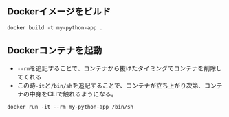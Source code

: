 ## Dockerイメージをビルド
`docker build -t my-python-app . `

## Dockerコンテナを起動
- `--rm`を追記することで、コンテナから抜けたタイミングでコンテナを削除してくれる
- この時`-it`と`/bin/sh`を追記することで、コンテナが立ち上がり次第、コンテナの中身をCLIで触れるようになる。

`docker run -it --rm my-python-app /bin/sh`
